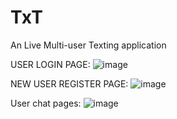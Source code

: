 # TxT

An Live Multi-user Texting application

USER LOGIN PAGE:
![image](https://user-images.githubusercontent.com/86948055/177981186-6d44d084-a32b-4f11-b218-a36ffbb437c6.png)

NEW USER REGISTER PAGE:
![image](https://user-images.githubusercontent.com/86948055/177981296-91196cfd-13bc-4c35-a337-a878ed1a4e35.png)

User chat pages:
![image](https://user-images.githubusercontent.com/86948055/177982219-87a158c2-3f50-49da-9ee2-d1c04c99ce91.png)
